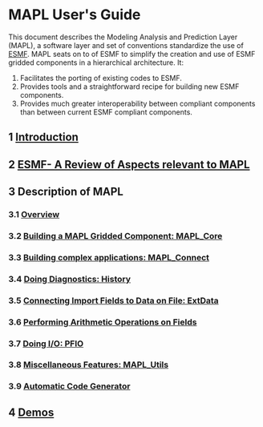 # MAPL User's Guide

This document describes the Modeling Analysis and Prediction Layer (MAPL), a software layer and set of conventions standardize the use of [ESMF](http://www.earthsystemmodeling.org). 
MAPL seats on to of ESMF to simplify the creation and use of ESMF gridded components
in a hierarchical architecture.
It:

1. Facilitates the porting of existing codes to ESMF.
2. Provides tools and a straightforward recipe for building
   new ESMF components.
3. Provides much greater interoperability between compliant components 
   than between current ESMF compliant components.

## 1 [Introduction](docs/mapl_Introduction.md)

## 2 [ESMF- A Review of Aspects relevant to MAPL](docs/esmf_review.md)

## 3 Description of MAPL

### 3.1 [Overview](docs/mapl_overview.md)

### 3.2 [Building a MAPL Gridded Component: MAPL_Core](docs/mapl_core.md)

### 3.3 [Building complex applications: MAPL_Connect](docs/mapl_connect.md)

### 3.4 [Doing Diagnostics: History](../../gridcomps/History/HistoryGridComp.md)

### 3.5 [Connecting Import Fields to Data on File: ExtData](../../gridcomps/ExtData2G/ExtDataGridComp.md)

### 3.6 [Performing Arithmetic Operations on Fields](../../base/ArthParser.md)

### 3.7 [Doing I/O: PFIO](../../pfio/pfio.md)

### 3.8 [Miscellaneous Features: MAPL_Utils](docs/mapl_other_features.md)

### 3.9 [Automatic Code Generator](docs/mapl_code_generator.md)

## 4 [Demos](../tutorial/README.md)
